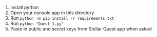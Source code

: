 1) Install python
2) Open your console app in this directory
3) Run `python -m pip install -r requirements.txt`
4) Run `python "Quest 1.py"`
5) Paste in public and secret keys from Stellar Quest app when asked